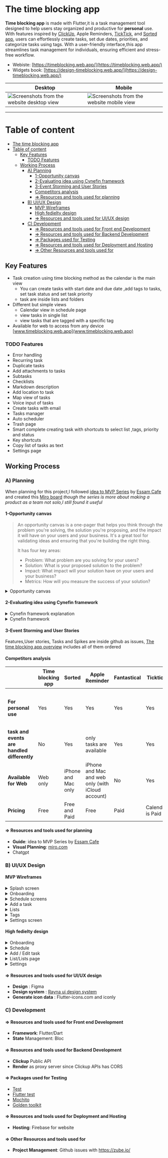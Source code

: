 # The time blocking app

**Time blocking app** is made with Flutter,it is a task management tool designed  to help users stay organized and productive for **personal** use. With features inspired by [ClickUp](https://clickup.com/), Apple Reminders, [TickTick](https://ticktick.com/), and [Sorted app](https://www.sortedapp.com/), users can effortlessly create tasks, set due dates, priorities, and categorize tasks using tags. With a user-friendly interface,this app streamlines task management for individuals, ensuring efficient and stress-free workflow.

- Webiste: [https://timeblocking.web.app/](https://timeblocking.web.app/)
- Widgets book: [https://design-timeblocking.web.app/](https://design-timeblocking.web.app/)

| Desktop | Mobile |
|---------|---------|
|![Screenshots from the website desktop view](documentation_files\ezgif-6-8ae95125f1.gif)| ![Screenshots from the website mobile view](documentation_files\ezgif-6-10870eef38.gif)|

------------------------------------------------

# Table of content

- [The time blocking app](#the-time-blocking-app)
- [Table of content](#table-of-content)
  - [Key Features](#key-features)
    - [TODO Features](#todo-features)
  - [Working Process](#working-process)
    - [A) Planning](#a-planning)
      - [1-Opportunity canvas](#1-opportunity-canvas)
      - [2-Evaluating idea using Cynefin framework](#2-evaluating-idea-using-cynefin-framework)
      - [3-Event Storming and User Stories](#3-event-storming-and-user-stories)
      - [Competitors analysis](#competitors-analysis)
      - [=\> Resources and tools used for planning](#-resources-and-tools-used-for-planning)
    - [B) UI/UX Design](#b-uiux-design)
      - [MVP Wireframes](#mvp-wireframes)
      - [High fedielty design](#high-fedielty-design)
      - [=\> Resources and tools used for UI/UX design](#-resources-and-tools-used-for-uiux-design)
    - [C) Development](#c-development)
      - [=\> Resources and tools used for Front end Development](#-resources-and-tools-used-for-front-end-development)
      - [=\> Resources and tools used for Backend Development](#-resources-and-tools-used-for-backend-development)
      - [=\> Packages used for Testing](#-packages-used-for-testing)
      - [=\> Resources and tools used for Deployment and Hosting](#-resources-and-tools-used-for-deployment-and-hosting)
      - [=\> Other Resources and tools used for](#-other-resources-and-tools-used-for)

## Key Features

- Task creation using time blocking method as the calendar is the main view
  - You can create tasks with start date and due date ,add tags to tasks, set task status and set task priority
  - task are inside lists and folders
- Different but simple views
  - Calendar view in schedule page
  - view tasks in single list
  - view tasks that are tagged with a specific tag
- Available for web to access from any device [www.timeblocking.web.app](www.timeblocking.web.app)
  
### TODO Features

- Error handling
- Recurring task
- Duplicate tasks
- Add attachments to tasks
- Subtasks
- Checklists
- Markdown description
- Add location to task
- Map view of tasks
- Voice input of tasks
- Create tasks with email
- Tasks manager
- Auto scheduler
- Trash page
- Smart complete creating task with shortcuts to select list ,tags, priority and status
- Key shortcuts
- Copy list of tasks as text
- Settings page

## Working Process

### A) Planning

When planning for this project,I followed [idea to MVP Series](https://www.youtube.com/playlist?list=PL-h45vtEf6cpCoathyiJnF3ry_aihWe-P) by [Essam Cafe](https://www.youtube.com/@essamcafe) and created this [Miro board](https://miro.com/app/board/uXjVPjEXOcw=/) *though the series is more about making a product as a team not solo,I still found it useful*

#### 1-Opportunity canvas

> An opportunity canvas is a one-pager that helps you think through the problem you're solving, the solution you're proposing, and the impact it will have on your users and your business. It's a great tool for validating ideas and ensuring that you're building the right thing.
>
>It has four key areas:
><ul>
><li>Problem: What problem are you solving for your users?</li>
><li>Solution: What is your proposed solution to the problem?</li>
><li>Impact: What impact will your solution have on your users and your business?</li>
><li>Metrics: How will you measure the success of your solution?</li>
></ul>

<details>
<summary>Opportunity canvas</summary>

![Opportunity canvas](documentation_files/opportunity_canvas.png)

</details>

#### 2-Evaluating idea using Cynefin framework


<details>
<summary>Cynefin framework explanation</summary>

![Cynefin framework explanation](https://646434472-files.gitbook.io/~/files/v0/b/gitbook-x-prod.appspot.com/o/spaces%2Fh4sMh779BAhiSQWXmjLr%2Fuploads%2Fgit-blob-d36a6f71c865a0e6785bfd44397666f84d2eb1b4%2F2022-01-27%20(8).png?alt=media)

</details>

<details>
<summary>Cynefin framework</summary>

![Cynefin framework](documentation_files/Cynefin.png)

</details>

#### 3-Event Storming and User Stories


Features,User stories, Tasks and Spikes are inside github as issues, [The time blocking app overview](https://github.com/laila-nabil/thetimeblockingapp/issues/29) includes all of them ordered

#### Competitors analysis
|                                             | **Time blocking app** | **Sorted**          | **Apple Reminder**                                | **Fantastical** | **Ticktick**     | **Clickup**                                                  |   |
|---------------------------------------------|-----------------------|---------------------|---------------------------------------------------|-----------------|------------------|--------------------------------------------------------------|---|
| **For personal use**                        | Yes                   | Yes                 | Yes                                               | Yes             | Yes              | too Complicated for personal use and the app is to cluttered |   |
| **task and events are handled differently** | No                    | Yes                 | only tasks are available                          | Yes             | Yes              | No                                                           |   |
| **Available for Web**                       | Web only              | iPhone and Mac only | iPhone and Mac and web only (with iCloud account) | No              | Yes              | Desktop, iPhone and Android                                  |   |
| **Pricing**                                 | Free                  | Free and Paid       | Free                                              | Paid            | Calendar is Paid | Free and Paid                                                |   |

#### => Resources and tools used for planning

- **Guide**: idea to MVP Series by [Essam Cafe](https://www.youtube.com/@essamcafe)
- **Visual Planning**: [miro.com](miro.com)
- Chatgpt

### B) UI/UX Design

#### MVP Wireframes


<details>
<summary>Splash screen</summary>

![Splash screen](documentation_files/design/wireframes/Splash_screen.png)

</details>

<details>
<summary>Onboarding</summary>

![Only clickup 1](documentation_files/design/wireframes/auth/Auth_page(clickup).png)
![Only clickup 1(redirect to clickup 1)](documentation_files/design/wireframes/auth/redirect_clickup1.png)
![Only clickup 1(redirect to clickup 2)](documentation_files/design/wireframes/auth/redirect_clickup2.png)
![Only clickup 1(redirect to clickup 3)](documentation_files/design/wireframes/auth/redirect_clickup3.png)

</details>


<details>
<summary>Schedule screens</summary>

![Schedule page](documentation_files/design/wireframes/schedule/Schedule1.png)
![Schedule page](documentation_files/design/wireframes/schedule/Schedule2.png)
![Schedule page](documentation_files/design/wireframes/schedule/Schedule3.png)
![Schedule page](documentation_files/design/wireframes/schedule/Schedule4.png)

</details>

<details>
<summary>Add a task</summary>

![Add a task](documentation_files/design/wireframes/schedule/add_a_task/Add_a_task1.png)
![Add a task](documentation_files/design/wireframes/schedule/add_a_task/Add_a_task2.png)
![Add a task](documentation_files/design/wireframes/schedule/add_a_task/Add_a_task3.png)
![Add a task](documentation_files/design/wireframes/schedule/add_a_task/Add_a_task4.png)
![Add a task](documentation_files/design/wireframes/schedule/add_a_task/Add_a_task5.png)
![Add a task](documentation_files/design/wireframes/schedule/add_a_task/Add_a_task5.png)
![Add a task](documentation_files/design/wireframes/schedule/add_a_task/Add_a_task6.png)

</details>


<details>
<summary>Lists</summary>

![Lists page](documentation_files/design/wireframes/lists/lists0.png)
![Lists page](documentation_files/design/wireframes/lists/lists1.png)

</details>

<details>
<summary>Tags</summary>

![Tags page](documentation_files/design/wireframes/tags/tags0.png)
![Tags page](documentation_files/design/wireframes/tags/tags1.png)

</details>

<details>
<summary>Settings screen</summary>

![Settings screen](documentation_files/design/wireframes/settings.png)

</details>

#### High fedielty design

<details>
<summary>Onboarding </summary>

| Desktop | Mobile |
|---------|---------|
|![Screenshots from the website desktop view](documentation_files\design\high\onboarding\desktop-3.png)| ![Screenshots from the website mobile view](documentation_files\design\high\onboarding\mobile-3.png)|
|![Screenshots from the website desktop view](documentation_files\design\high\onboarding\desktop-4.png)| ![Screenshots from the website mobile view](documentation_files\design\high\onboarding\mobile-15.png)|
|![Screenshots from the website desktop view](documentation_files\design\high\onboarding\desktop-7.png)| ![Screenshots from the website mobile view](documentation_files\design\high\onboarding\mobile-14.png)|
|![Screenshots from the website desktop view](documentation_files\design\high\onboarding\desktop-5.png)| ![Screenshots from the website mobile view](documentation_files\design\high\onboarding\mobile-16.png)|
|![Screenshots from the website desktop view](documentation_files\design\high\onboarding\desktop-6.png)| ![Screenshots from the website mobile view](documentation_files\design\high\onboarding\mobile-17.png)|

</details>


<details>
<summary>Schedule </summary>

| Desktop | Mobile |
|---------|---------|
|![Screenshots from the website desktop view](documentation_files\design\high\schedule\desktop-2.png)| ![Screenshots from the website mobile view](documentation_files\design\high\schedule\mobile-2.png)|

</details>


<details>
<summary>Add / Edit task </summary>

| Desktop | Mobile |
|---------|---------|
|![Screenshots from the website desktop view](documentation_files\design\high\addedittask\desktop-2.png)| ![Screenshots from the website mobile view](documentation_files\design\high\addedittask\mobile-2.png)|
|![Screenshots from the website desktop view](documentation_files\design\high\addedittask\desktop-2-1.png)| ![Screenshots from the website mobile view](documentation_files\design\high\addedittask\mobile-2-1.png)|

</details>


<details>
<summary>List/Lists page </summary>

| Desktop | Mobile |
|---------|---------|
|![Screenshots from the website desktop view](documentation_files\design\high\lists\desktop-3.png)| ![Screenshots from the website mobile view](documentation_files\design\high\lists\mobile-2.png)|
|![Screenshots from the website desktop view](documentation_files\design\high\lists\desktop-3-1.png)| ![Screenshots from the website mobile view](documentation_files\design\high\lists\mobile-2-1.png)|

</details>


<details>
<summary>Settings </summary>

| Desktop | Mobile |
|---------|---------|
|![Screenshots from the website desktop view](documentation_files\design\high\settings\desktop-3.png)![Screenshots from the website desktop view](documentation_files\design\high\settings\desktop-4.png)![Screenshots from the website desktop view](documentation_files\design\high\settings\desktop-5.png)![Screenshots from the website desktop view](documentation_files\design\high\settings\desktop-6.png)| ![Screenshots from the website mobile view](documentation_files\design\high\settings\mobile-2.png)|

</details>

#### => Resources and tools used for UI/UX design

- **Design** : Figma
- **Design system** : [Rayna ui design system](https://www.raynaui.com/)
- **Generate icon data** : Flutter-icons.com and iconly

### C) Development

#### => Resources and tools used for Front end Development

- **Framework**: Flutter/Dart
- **State** Management: Bloc

#### => Resources and tools used for Backend Development

- **Clickup** Public API
- **Render** as proxy server since Clickup APIs has CORS

#### => Packages used for Testing

- [Test](https://pub.dev/packages/test)
- [Flutter test](https://api.flutter.dev/flutter/flutter_test/flutter_test-library.html)
- [Mochito](https://pub.dev/packages/mockito)
- [Golden toolkit](https://pub.dev/packages/golden_toolkit)

#### => Resources and tools used for Deployment and Hosting

- **Hosting**: Firebase for website

#### => Other Resources and tools used for

- **Project Management**: Github issues with <https://zube.io/>